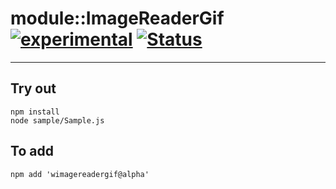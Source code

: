 
# module::ImageReaderGif [![experimental](https://img.shields.io/badge/stability-experimental-orange.svg)](https://github.com/emersion/stability-badges#experimental) [![Status](https://github.com/Wandalen/wImageReaderGif/workflows/Test/badge.svg)](https://github.com/Wandalen/wImageReaderGif/actions?query=workflow%3ATest)

___

## Try out
```
npm install
node sample/Sample.js
```

## To add
```
npm add 'wimagereadergif@alpha'
```

